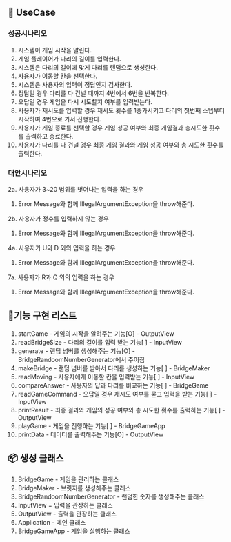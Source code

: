 ## 🎯 UseCase
### 성공시나리오
1. 시스템이 게임 시작을 알린다.
2. 게임 플레이어가 다리의 길이를 입력한다.
3. 시스템은 다리의 길이에 맞게 다리를 랜덤으로 생성한다.
4. 사용자가 이동할 칸을 선택한다.
5. 시스템은 사용자의 입력이 정답인지 검사한다.
6. 정답일 경우 다리를 다 건널 때까지 4번에서 6번을 반복한다.
7. 오답일 경우 게임을 다시 시도할지 여부를 입력받는다.
8. 사용자가 재시도를 입력할 경우 재시도 횟수를 1증가시키고 다리의 첫번째 스텝부터 시작하여 4번으로 가서 진행한다.
9. 사용자가 게임 종료를 선택할 경우 게임 성공 여부와 최종 게임결과 총시도한 횟수를 출력하고 종료한다.
10. 사용자가 다리를 다 건널 경우 최종 게임 결과와 게임 성공 여부와 총 시도한 횟수를 출력한다.
### 대안시나리오
2a. 사용자가 3~20 범위를 벗어나는 입력을 하는 경우
1. Error Message와 함께 IllegalArgumentException을 throw해준다.

2b. 사용자가 정수를 입력하지 않는 경우
1. Error Message와 함께 IllegalArgumentException을 throw해준다.

4a. 사용자가 U와 D 외의 입력을 하는 경우
1. Error Message와 함께 IllegalArgumentException을 throw해준다.

7a. 사용자가 R과 Q 외의 입력을 하는 경우
1. Error Message와 함께 IllegalArgumentException을 throw해준다.

## 📝기능 구현 리스트
1. startGame - 게임의 시작을 알려주는 기능[O] -  OutputView
2. readBridgeSize - 다리의 길이를 입력 받는 기능[ ] - InputView
3. generate - 랜덤 넘버를 생성해주는 기능[O] - BridgeRandoomNumberGenerator에서 주어짐
4. makeBridge - 랜덤 넘버를 받아서 다리를 생성하는 기능[ ] - BridgeMaker
5. readMoving - 사용자에게 이동할 칸을 입력받는 기능[ ] - InputView
6. compareAnswer - 사용자의 답과 다리를 비교하는 기능[ ] - BridgeGame 
7. readGameCommand - 오답일 경우 재시도 여부를 묻고 입력을 받는 기능[ ] - InputView
8. printResult - 최종 결과와 게임의 성공 여부와 총 시도한 횟수를 출력하는 기능[ ] - OutputView
9. playGame - 게임을 진행하는 기능[ ] - BridgeGameApp
10. printData - 데이터를 출력해주는 기능[O] - OutputView

## 📦️ 생성 클래스
1. BridgeGame - 게임을 관리하는 클래스
2. BridgeMaker - 브릿지를 생성해주는 클래스
3. BridgeRandoomNumberGenerator - 랜덤한 숫자를 생성해주는 클래스
4. InputView = 입력을 관장하는 클래스
5. OutputView - 출력을 관장하는 클래스
6. Application - 메인 클래스
7. BridgeGameApp - 게임을 실행하는 클래스